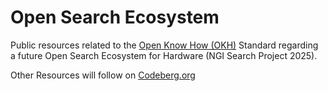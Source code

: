 # Open Search Ecosystem

Public resources related to the [Open Know How (OKH)](https://github.com/iop-alliance/OpenKnowHow) Standard regarding a future Open Search Ecosystem for Hardware (NGI Search Project 2025). 

Other Resources will follow on [Codeberg.org](https://codeberg.org/OSEGermany)

